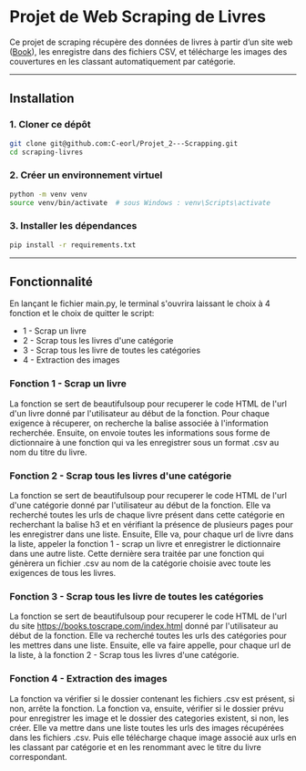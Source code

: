 # Projet de Web Scraping de Livres

Ce projet de scraping récupère des données de livres à partir d’un site web ([Book](https://books.toscrape.com/index.html)), les enregistre dans des fichiers CSV, et télécharge les images des couvertures en les classant automatiquement par catégorie.

---

## Installation

### 1. Cloner ce dépôt
```bash
git clone git@github.com:C-eorl/Projet_2---Scrapping.git
cd scraping-livres
```
### 2. Créer un environnement virtuel
```bash
python -m venv venv
source venv/bin/activate  # sous Windows : venv\Scripts\activate
```
### 3. Installer les dépendances
```bash
pip install -r requirements.txt
```

---

## Fonctionnalité

En lançant le fichier main.py, le terminal s'ouvrira laissant le choix à 4 fonction et le choix de quitter le script:
 - 1 - Scrap un livre
 - 2 - Scrap tous les livres d'une catégorie
 - 3 - Scrap tous les livre de toutes les catégories
 - 4 - Extraction des images

### Fonction 1 - Scrap un livre

La fonction se sert de beautifulsoup pour recuperer le code HTML de l'url d'un livre donné par l'utilisateur au début de la fonction.
Pour chaque exigence à récuperer, on recherche la balise associée à l'information recherchée. 
Ensuite, on envoie toutes les informations sous forme de dictionnaire à une fonction qui va les enregistrer sous un format .csv au nom du titre du livre.

### Fonction 2 - Scrap tous les livres d'une catégorie

La fonction se sert de beautifulsoup pour recuperer le code HTML de l'url d'une catégorie donné par l'utilisateur au début de la fonction.
Elle va recherché toutes les urls de chaque livre présent dans cette catégorie en recherchant la balise h3 et en vérifiant la présence de plusieurs pages pour les enregistrer dans une liste.
Ensuite, Elle va, pour chaque url de livre dans la liste, appeler la fonction 1 - scrap un livre et enregistrer le dictionnaire dans une autre liste.
Cette dernière sera traitée par une fonction qui génèrera un fichier .csv au nom de la catégorie choisie avec toute les exigences de tous les livres.

### Fonction 3 - Scrap tous les livre de toutes les catégories

La fonction se sert de beautifulsoup pour recuperer le code HTML de l'url du site https://books.toscrape.com/index.html donné par l'utilisateur au début de la fonction.
Elle va recherché toutes les urls des catégories pour les mettres dans une liste.
Ensuite, elle va faire appelle, pour chaque url de la liste, à la fonction 2 - Scrap tous les livres d'une catégorie.

### Fonction 4 - Extraction des images

La fonction va vérifier si le dossier contenant les fichiers .csv est présent, si non, arrête la fonction.
La fonction va, ensuite, vérifier si le dossier prévu pour enregistrer les image et le dossier des categories existent, si non, les créer.
Elle va mettre dans une liste toutes les urls des images récupérées dans les fichiers .csv.
Puis elle télécharge chaque image associé aux urls en les classant par catégorie et en les renommant avec le titre du livre correspondant.
